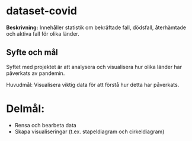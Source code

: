 # dataset-covid
 **Beskrivning:** Innehåller statistik om bekräftade fall, dödsfall, återhämtade och aktiva fall för olika länder.

##  Syfte och mål
Syftet med projektet är att analysera och visualisera hur olika länder har påverkats av pandemin.

Huvudmål:
Visualisera viktig data för att förstå hur detta har påverkats.

# Delmål:
- Rensa och bearbeta data
- Skapa visualiseringar (t.ex. stapeldiagram och cirkeldiagram)
